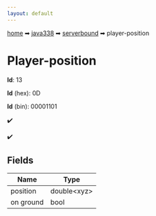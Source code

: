 ```yaml
---
layout: default
---
```


[home](/) ➡ [java338](/protocol/java338) ➡ [serverbound](/protocol/java338/serverbound) ➡ player-position

# Player-position

**Id**: 13

**Id** (hex): 0D

**Id** (bin): 00001101

✔️

✔️

## Fields

Name | Type
---|---
position | double&lt;xyz&gt;
on ground | bool

